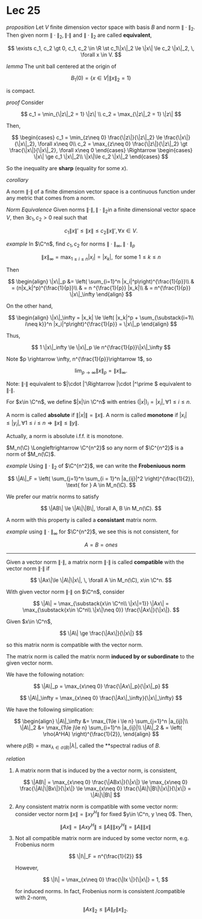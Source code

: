 # Lec 25

*proposition* Let $V$ finite dimension vector space with basis $B$ and norm $\|\cdot\|_2$. Then given norm $\|\cdot \|_2, \|\cdot\|$ and $\|\cdot\|_2$ are called **equivalent**,

$$
\exists c_1, c_2 \gt 0, c_1, c_2  \in \R \st c_1\|x\|_2 \le \|x\| \le c_2 \|x\|_2, \, \forall x \in V.
$$


*lemma*
The unit ball centered at the origin of 

$$
B_1(0) = \{x \in V | \|x\|_2=1\}
$$

is compact.

*proof*
Consider

$$
c_1 = \min_{\|z\|_2 = 1} \|z\| \\
c_2 = \max_{\|z\|_2 = 1} \|z\|
$$


Then, 

$$
\begin{cases}
    c_1 = \min_{z\neq 0} \frac{\|z\|}{\|z\|_2} \le \frac{\|x\|}{\|x\|_2}, \forall x\neq 0\\
    c_2 = \max_{z\neq 0} \frac{\|z\|}{\|z\|_2} \gt \frac{\|x\|}{\|x\|_2}, \forall x\neq 0
\end{cases}
\Rightarrow
\begin{cases}
    \|x\| \ge c_1 \|x\|_2\\
    \|x\|\le c_2 \|x\|_2
\end{cases}
$$

So the inequality are **sharp** (equality for some $x$).

*corollary*

A norm $\|\cdot \|$ of a finite dimension vector space is a continuous function under any metric that comes from a norm.


*Norm Equivalence*
Given norms $\|\cdot\|, \|\cdot\|_2$in a finite dimensional vector space $V$, then $\exists c_1, c_2\gt 0$ real such that 

$$
c_1\|x\|'\le \|x\|\le c_2 \|x\|', \, \forall x\in V.
$$

*example*
In $\C^n$, find $c_1, c_2$ for norms $\|\cdot\|_\infty, \|\cdot\|_p$

$$
\|x\|_\infty = \max_{1\le i \le n} |x_i| =  |x_k|, \text{ for some } 1\le k \le n
$$

Then 

$$
\begin{align}
    \|x\|_p &= \left( \sum_{i=1}^n |x_i|^p\right)^{\frac{1}{p}}\\
    & = (n|x_k|^p)^{\frac{1}{p}}\\
    & = n ^{\frac{1}{p}} |x_k|\\
    & = n^{\frac{1}{p}} \|x\|_\infty
\end{align}
$$

On the other hand,

$$
\begin{align}
    \|x\|_\infty = |x_k| \le \left( |x_k|^p + \sum_{\substack{i=1\\ i\neq k}}^n |x_i|^p\right)^{\frac{1}{p}} = \|x\|_p
\end{align}
$$


Thus, 

$$
1 \|x\|_infty  \le \|x\|_p \le n^{\frac{1}{p}}\|x\|_\infty
$$

Note $p \rightarrow \infty, n^{\frac{1}{p}}\rightarrow 1$, so 

$$
\lim_{p \rightarrow \infty } \|x\|_p = \|x\|_\infty.
$$


Note:
$\|\cdot \|$ equivalent to $\|\cdot \|'\Rightarrow \|\cdot \|^\prime $ equivalent to $\|\cdot \|$.


For $x\in \C^n$, we define $|x|\in \C^n$ with entries $(|x|)_i = |x_i|, \, \forall 1 \le i \le n$.

A norm is called **absolute** if $\||x|\| = \|x\|$.
A norm is called **monotone** if $|x_i|\le |y_i|, \forall 1\le i \le n \Rightarrow \|x\|\le \|y\|$.

Actually, a norm is absolute i.f.f. it is monotone.

<!-- all p-norm is absolute -->

$M_n(\C) \Longleftrightarrow \C^{n^2}$ so any norm of $\C^{n^2}$ is a norm of $M_n(\C)$.

*example*
Using $\|\cdot\|_2$ of $\C^{n^2}$, we can write the **Frobeniuous norm**

$$
\|A\|_F = \left( \sum_{j=1}^n \sum_{i = 1}^n |a_{ij}|^2 \right)^{\frac{1}{2}}, \text{ for } A \in M_n(\C).
$$

We prefer our matrix norms to satisfy 

$$
\|AB\| \le \|A\|\|B\|, \forall A, B \in M_n(\C).
$$

A norm with this property is called a **consistant** matrix norm.


*example*
using $\|\cdot\|_\infty$ for $\C^{n^2}$, we see this is not consistent, for 

$$
A = B = ones
$$


---

Given a vector norm $\|\cdot\|$, a matrix norm $\|\cdot\|$ is called **compatible** with the vector norm $\|\cdot\|$ if 

$$
\|Ax\|\le \|A\|\|x\|, \, \forall A \in M_n(\C), x\in \C^n.
$$

With given vector norm $\|\cdot\|$ on $\C^n$, consider

$$
\|A\| = \max_{\substack{x\in \C^n\\ \|x\|=1}} \|Ax\| = \max_{\substack{x\in \C^n\\ \|x\|\neq 0}} \frac{\|Ax\|}{\|x\|}.
$$

Given $x\in \C^n$,

$$
\|A\| \ge \frac{\|Ax\|}{\|x\|}
$$

so this matrix norm is compatible with the vector norm.

The matrix norm is called the matrix norm **induced by or subordinate** to the given vector norm.

We have the following notation:

$$
\|A\|_p = \max_{x\neq 0} \frac{\|Ax\|_p}{\|x\|_p}
$$

$$
\|A\|_\infty = \max_{x\neq 0} \frac{\|Ax\|_\infty}{\|x\|_\infty}
$$

We have the following simplication:

$$
\begin{align}
    \|A\|_\infty &= \max_{1\le i \le n} \sum_{j=1}^n |a_{ij}|\\
    \|A\|_2 &= \max_{1\le j\le n} \sum_{i=1}^n |a_{ij}|\\
    \|A\|_2 & = \left( \rho(A^HA) \right)^{\frac{1}{2}},
\end{align}
$$

where $\displaystyle \rho(B) = \max_{\lambda \in \sigma(B)} |\lambda|$, called the **spectral radius of $B$.


*relation*
1. A matrix norm that is induced by the a vector norm, is consistent,
   
   $$
   \|AB\| = \max_{x\neq 0} \frac{\|ABx\|}{\|x\|} \le \max_{x\neq 0} \frac{\|A\|\|Bx\|}{\|x\|} \le \max_{x\neq 0} \frac{\|A\|\|B\|\|x\|}{\|x\|} = \|A\|\|B\|
   $$

1. Any consistent matrix norm is compatible with some vector norm: consider vector norm $\|x\| = \|xy^H\|$ for fixed $y\in \C^n, y \neq 0$. Then,

    $$
    \|Ax\| = \|Axy^H\| \le \|A\| \|xy^H\| = \|A\|\|x\|
    $$

2. Not all compatible matrix norm are induced by some vector norm, e.g. Frobenius norm

    $$
    \|I\|_F = n^{\frac{1}{2}}
    $$

    However, 

    $$
    \|I\| = \max_{x\neq 0} \frac{\|Ix \|}{\|x\|} = 1,
    $$

    for induced norms. In fact, Frobenius norm is consistent /compatible with 2-norm,

    $$
    \|Ax\|_2 \le \|A\|_F \|x\|_2.
    $$

<!-- Frobenius norm is consistent /compatible with 2-norm -->